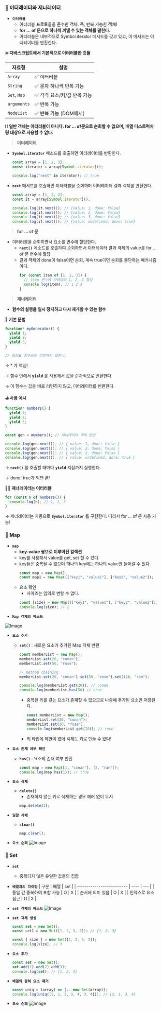 ### 🎃 이터레이터와 제너레이터

- **`이터러블`**
  - 이터러블 프로토콜을 준수한 객체. 즉, 반복 가능한 객체!
  - **for … of 문으로 하나씩 꺼낼 수 있는 객체를 말한다.**
  - 이터러블은 내부적으로 Symbol.iterator 메서드를 갖고 있고, 이 메서드는 이터레이터를 반환한다.

**❇️ 자바스크립트에서 기본적으로 이터러블한 것들**

| **자료형**   | **설명**                     |
| ------------ | ---------------------------- |
| `Array`      | ✅ 이터러블                  |
| `String`     | ✅ 문자 하나씩 반복 가능     |
| `Set`, `Map` | ✅ 각각 요소/키/값 반복 가능 |
| `arguments`  | ✅ 반복 가능                 |
| `NodeList`   | ✅ 반복 가능 (DOM에서)       |

**‼ 일반 객체는 이터러블이 아니다. for … of문으로 순회할 수 없으며, 배열 디스트럭처링 대상으로 사용할 수 없다.**

> **이터레이터**

- **`Symbol.iterator`** 메소드를 호출하면 이터레이터를 반환한다.

  ```jsx
  const array = [1, 2, 3];
  const iterator = array[Symbol.iterator]();

  console.log("next" in iterator); // true
  ```

- **`next`** 메서드를 호출하면 이터러블을 순회하며 이터레이터 결과 객체를 반환한다.

  ```jsx
  const array = [1, 2, 3];
  const it = array[Symbol.iterator]();

  console.log(it.next()); // {value: 1, done: false}
  console.log(it.next()); // {value: 2, done: false}
  console.log(it.next()); // {value: 3, done: false}
  console.log(it.next()); // {value: undefined, done: true}
  ```

> **for … of 문**

- 이터러블을 순회하면서 요소를 변수에 할당한다.
  - **`next()`** 메소드를 호출하여 순회하면서 이터레이터 결과 객체의 value를 for … of 문 변수에 할당
  - 결과 객체의 done이 false이면 순회, 계속 true이면 순회를 중단하는 매커니즘이다.
    ```jsx
    for (const item of [1, 2, 3]) {
      // item 변수에 차례대로 1, 2, 3 할당
      console.log(item); // 1 2 3
    }
    ```

> **제너레이터**

- **함수의 실행을 일시 정지하고 다시 재개할 수 있는 함수**

**🐚 기본 문법**

```jsx
function* myGenerator() {
  yield 1;
  yield 2;
  yield 3;
}

// 화살표 함수로는 선언하지 못한다.
```

→ \* 가 핵심!

→ 함수 안에서 **`yield`** 를 사용해서 값을 순차적으로 반환한다.

→ 이 함수는 값을 바로 리턴하지 않고, 이터레이터를 반환한다.

**⛳️ 사용 예시**

```jsx
function* numbers() {
  yield 1;
  yield 2;
  yield 3;
}

const gen = numbers(); // 제너레이터 객체 반환

console.log(gen.next()); // { value: 1, done: false }
console.log(gen.next()); // { value: 2, done: false }
console.log(gen.next()); // { value: 3, done: false }
console.log(gen.next()); // { value: undefined, done: true }
```

→ **`next()`** 를 호출할 때마다 **`yield`** 지점까지 실행한다.

→ done: true가 되면 끝!

**✍🏻 제너레이터는 이터러블**

```jsx
for (const n of numbers()) {
  console.log(n); // 1, 2, 3
}
```

→ 제너레이터는 자동으로 **`Symbol.iterator`** 를 구현한다. 따라서 for … of 문 사용 가능!

### 🧚 Map

- **`map`**
  - **key-value 쌍으로 이루어진 컬렉션**
  - key를 사용해서 value를 get, set 할 수 있다.
  - key들은 중복될 수 없으며 하나의 key에는 하나의 value만 들어갈 수 있다.
    ```jsx
    const map = new Map();
    const map1 = new Map((["key1", "value1"], ["key2", "value2"]);
    ```
  - 요소 확인
    - 사이즈는 임의로 변할 수 없다.
    ```jsx
    const {size} = new Map((["key1", "value1"], ["key2", "value2"]);
    console.log(size); // 2
    ```
- **`Map 객체의 메소드`**

![Image](https://github.com/user-attachments/assets/2d32b7a9-ff95-4999-8d9e-b8c9aa555a98)

- **`요소 추가`**

  - **`set()`** : 새로운 요소가 추가된 Map 객체 반환

    ```jsx
    const memberList = new Map();
    memberList.set(20, "conan");
    memberList.set(50, "rose");

    // method chaining
    memberList.set(20, "conan").set(50, "rose").set(120, "ran");

    console.log(memberList.get(20)); // conan
    console.log(memberList.has(50) // true
    ```

    - 중복된 키를 갖는 요소가 존재할 수 없으므로 나중에 추가된 요소만 저장된다.
      ```jsx
      const memberList = new Map();
      memberList.set(20, "conan");
      memberList.set(20, "rose");
      console.log(memberList.get(20)); // rose
      ```
    - 키 타입에 제한이 없어 객체도 키로 만들 수 있다!

- **`요소 존재 여부 확인`**
  - **`has()`** : 요소의 존재 여부 반환
    ```jsx
    const map = new Map([1, "conan"], [2, "ran"]);
    console.log(map.has(1)); // true
    ```
- **`요소 삭제`**
  - **`delete()`**
    - 존재하지 않는 키로 삭제하는 경우 에러 없이 무시
    ```jsx
    map.delete(1);
    ```
- **`일괄 삭제`**
  - **`clear()`**
    ```jsx
    map.clear();
    ```
- **`요소 순회`**
  ![Image](https://github.com/user-attachments/assets/d8c4fc8b-4f17-4490-a404-30f2275f3a4d)

### 🐍 Set

- **`set`**
  - 중복되지 않은 유일한 값들의 집합
- **`배열과의 차이점`**
  | 구분 | 배열 | set |
  | -------------------------- | ---- | --- |
  | 동일 값 중복하여 포함 가능 | O | X |
  | 순서에 의미 있음 | O | X |
  | 인덱스로 요소 접근 | O | X |
- **`set 객체의 메소드`**
  ![Image](https://github.com/user-attachments/assets/b32a5d72-b49c-4f50-9a53-285d0ead5f82)
- **`set 객체 생성`**

  ```jsx
  const set = new Set();
  const set1 = new Set([1, 2, 3, 3]); // {1, 2, 3}

  const { size } = new Set([1, 2, 3, 3]);
  console.log(size); // 3
  ```

- **`요소 추가`**
  ```jsx
  const set = new Set();
  set.add(1).add(2).add(3);
  console.log(set); // {1, 2, 3}
  ```
- **`배열의 중복 요소 제거`**
  ```jsx
  const uniq = (array) => [...new Set(array)];
  console.log(uniq([2, 1, 2, 3, 4, 3, 4])); // [2, 1, 3, 4]
  ```
- **`요소 순회`**
  ![Image](https://github.com/user-attachments/assets/d5d5032f-fa5f-4837-8905-26f9029806e7)
